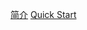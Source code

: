 [简介](https://github.com/linzeqipku/SnowGraph/blob/master/resources/manual/cn/intro.md)
[Quick Start](https://github.com/linzeqipku/SnowGraph/blob/master/resources/manual/cn/quick-start.md)
